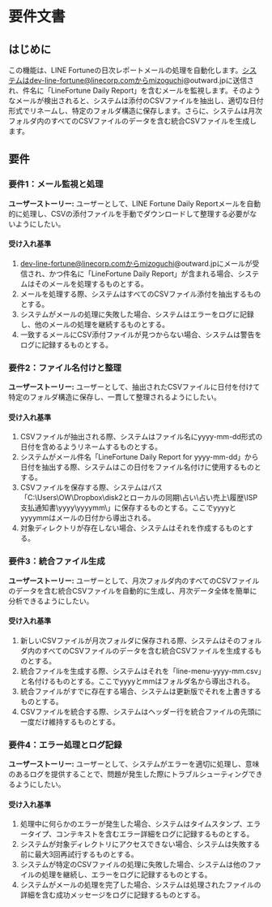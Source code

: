 # 要件文書

## はじめに

この機能は、LINE Fortuneの日次レポートメールの処理を自動化します。システムはdev-line-fortune@linecorp.comからmizoguchi@outward.jpに送信され、件名に「LineFortune Daily Report」を含むメールを監視します。そのようなメールが検出されると、システムは添付のCSVファイルを抽出し、適切な日付形式でリネームし、特定のフォルダ構造に保存します。さらに、システムは月次フォルダ内のすべてのCSVファイルのデータを含む統合CSVファイルを生成します。

## 要件

### 要件1：メール監視と処理

**ユーザーストーリー:** ユーザーとして、LINE Fortune Daily Reportメールを自動的に処理し、CSVの添付ファイルを手動でダウンロードして整理する必要がないようにしたい。

#### 受け入れ基準

1. dev-line-fortune@linecorp.comからmizoguchi@outward.jpにメールが受信され、かつ件名に「LineFortune Daily Report」が含まれる場合、システムはそのメールを処理するものとする。
2. メールを処理する際、システムはすべてのCSVファイル添付を抽出するものとする。
3. システムがメールの処理に失敗した場合、システムはエラーをログに記録し、他のメールの処理を継続するものとする。
4. 一致するメールにCSV添付ファイルが見つからない場合、システムは警告をログに記録するものとする。

### 要件2：ファイル名付けと整理

**ユーザーストーリー:** ユーザーとして、抽出されたCSVファイルに日付を付けて特定のフォルダ構造に保存し、一貫して整理されるようにしたい。

#### 受け入れ基準

1. CSVファイルが抽出される際、システムはファイル名にyyyy-mm-dd形式の日付を含めるようリネームするものとする。
2. システムがメール件名「LineFortune Daily Report for yyyy-mm-dd」から日付を抽出する際、システムはこの日付をファイル名付けに使用するものとする。
3. CSVファイルを保存する際、システムはパス「C:\Users\OW\Dropbox\disk2とローカルの同期\占い\占い売上\履歴\ISP支払通知書\yyyy\yyyymm\」に保存するものとする。ここでyyyyとyyyymmはメールの日付から導出される。
4. 対象ディレクトリが存在しない場合、システムはそれを作成するものとする。

### 要件3：統合ファイル生成

**ユーザーストーリー:** ユーザーとして、月次フォルダ内のすべてのCSVファイルのデータを含む統合CSVファイルを自動的に生成し、月次データ全体を簡単に分析できるようにしたい。

#### 受け入れ基準

1. 新しいCSVファイルが月次フォルダに保存される際、システムはそのフォルダ内のすべてのCSVファイルのデータを含む統合CSVファイルを生成するものとする。
2. 統合ファイルを生成する際、システムはそれを「line-menu-yyyy-mm.csv」と名付けるものとする。ここでyyyyとmmはフォルダ名から導出される。
3. 統合ファイルがすでに存在する場合、システムは更新版でそれを上書きするものとする。
4. CSVファイルを統合する際、システムはヘッダー行を統合ファイルの先頭に一度だけ維持するものとする。

### 要件4：エラー処理とログ記録

**ユーザーストーリー:** ユーザーとして、システムがエラーを適切に処理し、意味のあるログを提供することで、問題が発生した際にトラブルシューティングできるようにしたい。

#### 受け入れ基準

1. 処理中に何らかのエラーが発生した場合、システムはタイムスタンプ、エラータイプ、コンテキストを含むエラー詳細をログに記録するものとする。
2. システムが対象ディレクトリにアクセスできない場合、システムは失敗する前に最大3回再試行するものとする。
3. システムが特定のCSVファイルの処理に失敗した場合、システムは他のファイルの処理を継続し、エラーをログに記録するものとする。
4. システムがメールの処理を完了した場合、システムは処理されたファイルの詳細を含む成功メッセージをログに記録するものとする。